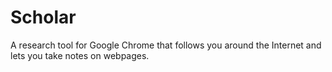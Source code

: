 Scholar
===
A research tool for Google Chrome that follows you around the Internet and lets you take notes on webpages.